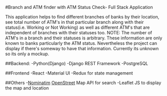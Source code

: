 #Branch and ATM finder with ATM Status Check- Full Stack Application

This application helps to find different branches of banks by their location, see total number of ATM's in that particular branch along with their status(i.e. Working or Not Working) as well as different ATM's that are independent of branches with their statuses too.
NOTE: The number of ATM's in a branch and their statuses is arbitrary. These information are only known to banks particularly the ATM status. Nevertheless the project can display if there's someway to have that information. Currently its unknown so its only a mockup.


##Backend:
-Python(Django)
-Django REST Framework
-PostgreSQL

##Frontend
-React
-Material UI
-Redux for state management

##Others
-[Nominatim](https://nominatim.org/release-docs/develop/) [OpenStreet](https://www.openstreetmap.org/) Map API for search
-Leaflet JS to display the map and location
